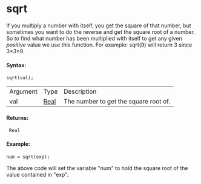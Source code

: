# sqrt

If you multiply a number with itself, you get the square of that number,
but sometimes you want to do the reverse and get the square root of a
number. So to find what number has been multiplied with itself to get
any given *positive* value we use this function. For example: sqrt(9)
will return 3 since 3\*3=9.

#### Syntax:

``` gml
sqrt(val);
```

|          |                                                                         |                                       |
|----------|-------------------------------------------------------------------------|---------------------------------------|
| Argument | Type                                                                    | Description                           |
| val      |  [Real](../../../../../GameMaker_Language/GML_Overview/Data_Types)  | The number to get the square root of. |

#### Returns:

``` gml
 Real
```

#### Example:

``` gml
num = sqrt(exp);
```

The above code will set the variable "num" to hold the square root of
the value contained in "exp".
